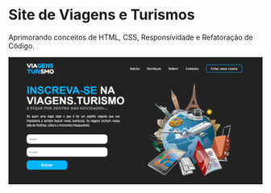 # Site de Viagens e Turismos

Aprimorando conceitos de HTML, CSS, Responsividade e Refatoração de Código.

<img src="assets/img/viagensETurismo.png">